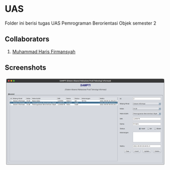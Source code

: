 # UAS
Folder ini berisi tugas UAS Pemrograman Berorientasi Objek semester 2

## Collaborators
1. [Muhammad Haris Firmansyah](https://github.com/harisfi/)

## Screenshots
![Screenshot](ss.png?raw=true)

